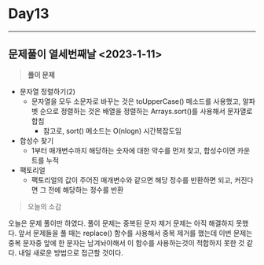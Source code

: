 # Day13

---

## 문제풀이 열세번째날 <2023-1-11>

> **풀이 문제**
>
- 문자열 정렬하기(2)
    - 문자열을 모두 소문자로 바꾸는 것은 toUpperCase() 메소드를 사용했고, 알파벳 순으로 정렬하는 것은 배열을 정렬하는 Arrays.sort()를 사용해서 문자열로 합침
        - 참고로, sort() 메소드는 O(nlogn) 시간복잡도임
- 합성수 찾기
    - 1부터 매개변수까지 해당하는 숫자에 대한 약수를 먼저 찾고, 합성수이면 카운트를 누적
- 팩토리얼
    - 팩토리얼의 값이 주어진 매개변수와 같으면 해당 정수를 반환하면 되고, 커진다면 그 전에 해당하는 정수를 반환

> 오늘의 소감
>

오늘은 문제 풀이만 하였다. 풀이 문제는 중복된 문자 제거 문제는 아직 해결하지 못했다. 앞서 문제들을 풀 때는 replace() 함수를 사용해서 중복 제거를 했는데 이번 문제는 중복 문자중 앞에 한 문자는 남겨놔야해서 이 함수를 사용하는것이 적합하지 못한 것 같다. 내일 새로운 방법으로 접근할 것이다.